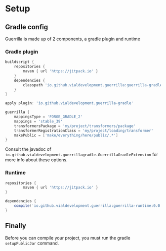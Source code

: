 # Setup

## Gradle config
Guerrilla is made up of 2 components, a gradle plugin and runtime

### Gradle plugin
```groovy
buildscript {
    repositories {
        maven { url 'https://jitpack.io' }
    }
    dependencies {
        classpath 'io.github.vialdevelopment.guerrilla:guerrilla-gradle:0.0.2'
    }   
}

apply plugin: 'io.github.vialdevelopment.guerrilla-gradle'

guerrilla {
    mappingsType = 'FORGE_GRADLE_2'
    mappings = 'stable_39'
    transformersPackage = 'my/project/transformers/package'
    transformerRegistrationClass = 'my/project/loading/transformer'
    makePublic = ['make/everything/here/public/.*']
}
```

Consult the javadoc of `io.github.vialdevelopment.guerrillagradle.GuerrillaGradleExtension` for more info about these options.

### Runtime
```groovy
repositories {
        maven { url 'https://jitpack.io' }
}

dependencies {
    compile('io.github.vialdevelopment.guerrilla:guerrilla-runtime:0.0.3')
}
```

## Finally
Before you can compile your project, you must run the gradle `setupPublicJar` command.
